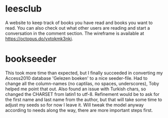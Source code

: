 # leesclub
A website to keep track of books you have read and books you want to read.
You can also check out what other users are reading and start a conversation in the comment section.
The wireframe is available at https://octopus.do/yxtokmk3nki.

# bookseeder
This took more time than expected, but I finally succeeded in converting my Access2010 database 'Gelezen boeken' to a nice seeder-file.
Had to change all the column-names (no captilas, no spaces, underscores), Toby helped me point that out.
Also found an issue with Turkish chars, so changed the CHARSET from latin1 to utf-8.
Refinement would be to ask for the first name and last name from the author, but that will take some time to adjust my seeds so for now I leave it.
Will tweak the model anyway according to needs along the way, there are more important steps first.
